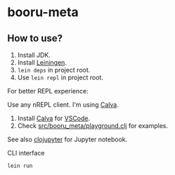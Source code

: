 # booru-meta

## How to use?

1. Install JDK.
1. Install [Leiningen](https://leiningen.org/).
1. `lein deps` in project root.
1. Use `lein repl` in project root.

For better REPL experience:

Use any nREPL client. I'm using [Calva](https://calva.io/).

1. Install [Calva](https://calva.io/) for [VSCode](https://code.visualstudio.com/).
1. Check [src/booru_meta/playground.clj](src/booru_meta/playground.clj) for examples.

See also [clojupyter](https://github.com/clojupyter/clojupyter/blob/master/doc/usage-scenarios.md) for Jupyter notebook.

CLI interface

`lein run`
